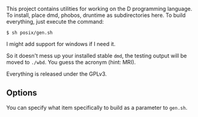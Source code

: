 
This project contains utilities for working on the D programming language.
To install, place dmd, phobos, druntime as subdirectories here. To build
everything, just execute the command:

    $ sh posix/gen.sh
    
I might add support for windows if I need it.

So it doesn't mess up your installed stable `dmd`, the testing output will be
moved to `./wbd`. You guess the acronym (hint: MRI).

Everything is released under the GPLv3.

Options
-------
You can specify what item specifically to build as a parameter to `gen.sh`.

